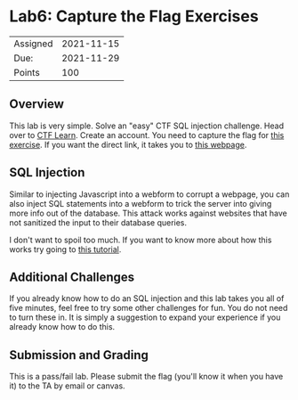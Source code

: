 # Lab6: Capture the Flag Exercises

|||
|---|---|
| Assigned | 2021-11-15 |
| Due: | 2021-11-29 |
| Points | 100 |

## Overview
This lab is very simple. Solve an "easy" CTF SQL injection challenge. Head
over to [CTF Learn](ctflearn.com). Create an account. You need to capture
the flag for [this exercise](https://ctflearn.com/challenge/88). If you want
the direct link, it takes you to [this webpage](https://web.ctflearn.com/web4/).

## SQL Injection

Similar to injecting Javascript into a webform to corrupt a webpage, 
you can also inject SQL statements into a webform to trick the server
into giving more info out of the database. This attack works against websites
that have not sanitized the input to their database queries.

I don't want to spoil too much. If you want to know more about how this works
try going to [this tutorial](https://ctflearn.com/lab/sql-injection-part-1).

## Additional Challenges

If you already know how to do an SQL injection and this lab takes you all of five
minutes, feel free to try some other challenges for fun. You do not need to turn
these in. It is simply a suggestion to expand your experience if you already know
how to do this.

## Submission and Grading

This is a pass/fail lab. Please submit the flag (you'll know it when you have it)
to the TA by email or canvas.
